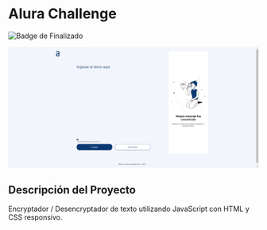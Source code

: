 # Alura Challenge

![Badge de Finalizado](https://img.shields.io/badge/finalizado-versión_0.1)

![Encriptador de Texto](https://github.com/matiasnm/aluraChallenge/blob/main/README.png)
## Descripción del Proyecto
Encryptador / Desencryptador de texto utilizando JavaScript con HTML y CSS responsivo.
